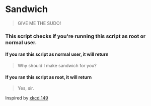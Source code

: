 # Sandwich
> GIVE ME THE SUDO!
### This script checks if you're running this script as root or normal user.
#### If you ran this script as normal user, it will return
> Why should I make sandwich for you?

#### If you ran this script as root, it will return
> Yes, sir.

Inspired by [xkcd 149](https://xkcd.com/149/)
